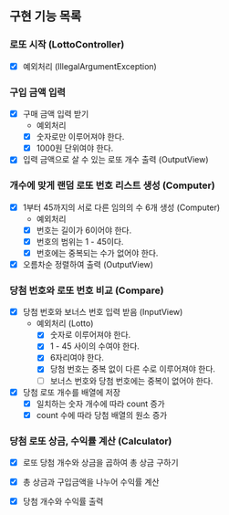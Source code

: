 
## 구현 기능 목록

### 로또 시작 (LottoController)
  * [x] 예외처리 (IllegalArgumentException)

### 구입 금액 입력
  - [x] 구매 금액 입력 받기 
    * 예외처리
    - [x] 숫자로만 이루어져야 한다.
    - [x] 1000원 단위여야 한다.
  - [x] 입력 금액으로 살 수 있는 로또 개수 출력 (OutputView)

### 개수에 맞게 랜덤 로또 번호 리스트 생성 (Computer)
  - [x] 1부터 45까지의 서로 다른 임의의 수 6개 생성 (Computer)
    * 예외처리
    - [x] 번호는 길이가 6이어야 한다.
    - [x] 번호의 범위는 1 - 45이다.
    - [x] 번호에는 중복되는 수가 없어야 한다.
  - [x] 오름차순 정렬하여 출력 (OutputView)

### 당첨 번호와 로또 번호 비교 (Compare)
  - [x] 당첨 번호와 보너스 번호 입력 받음 (InputView)
    * 예외처리 (Lotto)
      - [x] 숫자로 이루어져야 한다.
      - [x] 1 - 45 사이의 수여야 한다.
      - [x] 6자리여야 한다.
      - [x] 당첨 번호는 중복 없이 다른 수로 이루어져야 한다.
      - [ ] 보너스 번호와 당첨 번호에는 중복이 없어야 한다.
  - [x] 당첨 로또 개수를 배열에 저장
    - [x] 일치하는 숫자 개수에 따라 count 증가
    - [x] count 수에 따라 당첨 배열의 원소 증가

### 당첨 로또 상금, 수익률 계산 (Calculator)
  - [x] 로또 당첨 개수와 상금을 곱하여 총 상금 구하기
  - [x] 총 상금과 구입금액을 나누어 수익률 계산
  - [x] 당첨 개수와 수익률 출력


